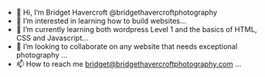 - 👋 Hi, I’m Bridget Havercroft @bridgethavercroftphotography
- 👀 I’m interested in learning how to build websites...
- 🌱 I’m currently learning both wordpress Level 1 and the basics of HTML, CSS and Javascript...
- 💞️ I’m looking to collaborate on any website that needs exceptional photography ...
- 📫 How to reach me bridget@bridgethavercroftphotography.com ...

<!---
bridgethavercroftphotography/bridgethavercroftphotography is a ✨ special ✨ repository because its `README.md` (this file) appears on your GitHub profile.
You can click the Preview link to take a look at your changes.
--->
